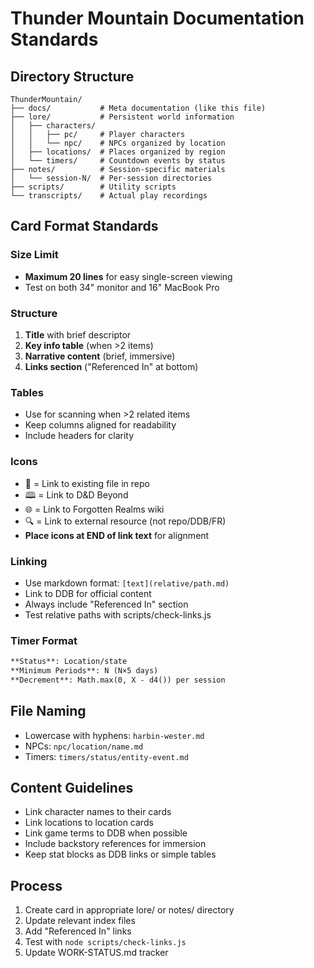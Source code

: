 # Thunder Mountain Documentation Standards

## Directory Structure
```
ThunderMountain/
├── docs/           # Meta documentation (like this file)
├── lore/           # Persistent world information
│   ├── characters/
│   │   ├── pc/     # Player characters
│   │   └── npc/    # NPCs organized by location
│   ├── locations/  # Places organized by region
│   └── timers/     # Countdown events by status
├── notes/          # Session-specific materials
│   └── session-N/  # Per-session directories
├── scripts/        # Utility scripts
└── transcripts/    # Actual play recordings
```

## Card Format Standards

### Size Limit
- **Maximum 20 lines** for easy single-screen viewing
- Test on both 34" monitor and 16" MacBook Pro

### Structure
1. **Title** with brief descriptor
2. **Key info table** (when >2 items)
3. **Narrative content** (brief, immersive)
4. **Links section** ("Referenced In" at bottom)

### Tables
- Use for scanning when >2 related items
- Keep columns aligned for readability
- Include headers for clarity

### Icons
- 📍 = Link to existing file in repo
- 🕮 = Link to D&D Beyond
- 🌐 = Link to Forgotten Realms wiki
- 🔍 = Link to external resource (not repo/DDB/FR)
- **Place icons at END of link text** for alignment

### Linking
- Use markdown format: `[text](relative/path.md)`
- Link to DDB for official content
- Always include "Referenced In" section
- Test relative paths with scripts/check-links.js

### Timer Format
```markdown
**Status**: Location/state
**Minimum Periods**: N (N×5 days)
**Decrement**: Math.max(0, X - d4()) per session
```

## File Naming
- Lowercase with hyphens: `harbin-wester.md`
- NPCs: `npc/location/name.md`
- Timers: `timers/status/entity-event.md`

## Content Guidelines
- Link character names to their cards
- Link locations to location cards
- Link game terms to DDB when possible
- Include backstory references for immersion
- Keep stat blocks as DDB links or simple tables

## Process
1. Create card in appropriate lore/ or notes/ directory
2. Update relevant index files
3. Add "Referenced In" links
4. Test with `node scripts/check-links.js`
5. Update WORK-STATUS.md tracker